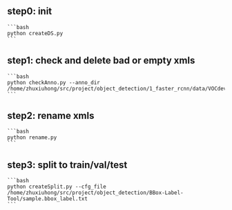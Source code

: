 ## step0: init
    ```bash
    python createDS.py
    ```
## step1: check and delete bad or empty xmls 
    ```bash
    python checkAnno.py --anno_dir /home/zhuxiuhong/src/project/object_detection/1_faster_rcnn/data/VOCdevkit2007/VOC2007/Annotations
    ```
## step2: rename xmls
    ```bash
    python rename.py
    ```
## step3: split to train/val/test
    ```bash
    python createSplit.py --cfg_file /home/zhuxiuhong/src/project/object_detection/BBox-Label-Tool/sample.bbox_label.txt
    ```
